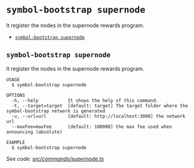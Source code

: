 `symbol-bootstrap supernode`
============================

It register the nodes in the supernode rewards program.

* [`symbol-bootstrap supernode`](#symbol-bootstrap-supernode)

## `symbol-bootstrap supernode`

It register the nodes in the supernode rewards program.

```
USAGE
  $ symbol-bootstrap supernode

OPTIONS
  -h, --help           It shows the help of this command.
  -t, --target=target  [default: target] The target folder where the symbol-bootstrap network is generated
  -u, --url=url        [default: http://localhost:3000] the network url
  --maxFee=maxFee      [default: 100000] the max fee used when announcing (absolute)

EXAMPLE
  $ symbol-bootstrap supernode
```

_See code: [src/commands/supernode.ts](https://github.com/nemtech/symbol-bootstrap/blob/v0.3.2/src/commands/supernode.ts)_
